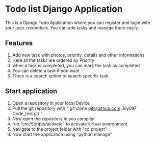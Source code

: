 # Todo list Django Application
This is a Django Todo Application where you can register and login with your user credentials. You can add tasks and manage them easily.

## Features
1. Add new task with photos, priority, details and other informations
2. Here all the tasks are ordered by Priority
3. when a task is completed, you can mark the task as completed
4. You can delete a task if you want
5. There is a search option to search specific task

## Start application
1. Open a repository in your local Device
2. Pull the git repository with "  git clone git@github.com:Joy097 Code_test.git "
3. Now open the repository in you compiler
4. run "env/Scripts/activate" to activate virtual environment
5. Navigate to the project folder with "cd project"
5. Now start the application using "python manage"
